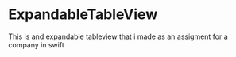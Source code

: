 # ExpandableTableView
This is and expandable tableview that i made as an assigment for a company in swift
